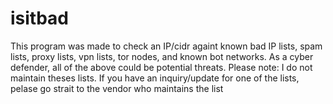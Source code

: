 # isitbad
This program was made to check an IP/cidr againt known bad IP lists, spam lists, proxy lists, vpn lists, tor nodes, and known bot networks. As a cyber defender, all of the above could be potential threats.  Please note: I do not maintain theses lists. If you have an inquiry/update for one of the lists, pelase go strait to the vendor who maintains the list
